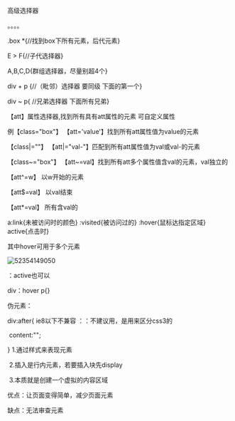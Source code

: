 高级选择器

<div class="box">。。。。</div>

.box *{//找到box下所有元素，后代元素}

 E > F{//子代选择器}

A,B,C,D{群组选择器，尽量别超4个}

div + p {//（毗邻）选择器  要同级 下面的第一个}  

div ~ p{ //兄弟选择器	下面所有兄弟}

【att】属性选择器,找到所有具有att属性的元素  可自定义属性 

例【class="box"】  【att='value'】找到所有att属性值为value的元素

【class|=""】  【att|="val-"】匹配到所有att属性值为val或val-的元素

【class~="box"】 【att~=val】找到所有att多个属性值含val的元素，val独立的

【att^=w】   以w开始的元素

【att$=val】  以val结束

【att*=val】 所有含val的

<a href="#"></a>

a:link{未被访问时的颜色}    :visited{被访问过的}  :hover{鼠标达指定区域}   active{点击时}

其中hover可用于多个元素

![52354149050](C:\Users\ZLYRHW\AppData\Local\Temp\1523541490507.png)

：active也可以

div：hover p{}

伪元素：

div:after{                               ie8以下不兼容   ：：不建议用，是用来区分css3的

​	content:"";

}    1.通过样式来表现元素

​      2.插入是行内元素，若要插入块先display

​      3.本质就是创建一个虚拟的内容区域

优点：让页面变得简单，减少页面元素

缺点：无法审查元素